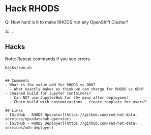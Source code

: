 # Hack RHODS

Q: How hard is it to make RHODS run any OpenShift Cluster?

A: ...


## Hacks

Note: Repeat commands if you see errors
``````
hacks/run.sh
```

## Comments
- What is the value add for RHODS vs ODH?
  - What exactly makes us think we can charge for RHODS vs ODH?
- Chained build for Jupyter containers?
  - Can NOT use JupyterHub for 30+ mins after deployment
  - Chain build with customizations - Create template for users?

## Links
- [GitHub - RHODS Operator](https://github.com/red-hat-data-services/opendatahub-operator)
- [GitHub - RHODS Deployer](https://github.com/red-hat-data-services/odh-deployer)
